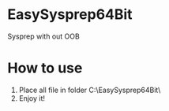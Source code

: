 # EasySysprep64Bit
Sysprep with out OOB
# How to use
1. Place all file in folder C:\EasySysprep64Bit\
2. Enjoy it!
